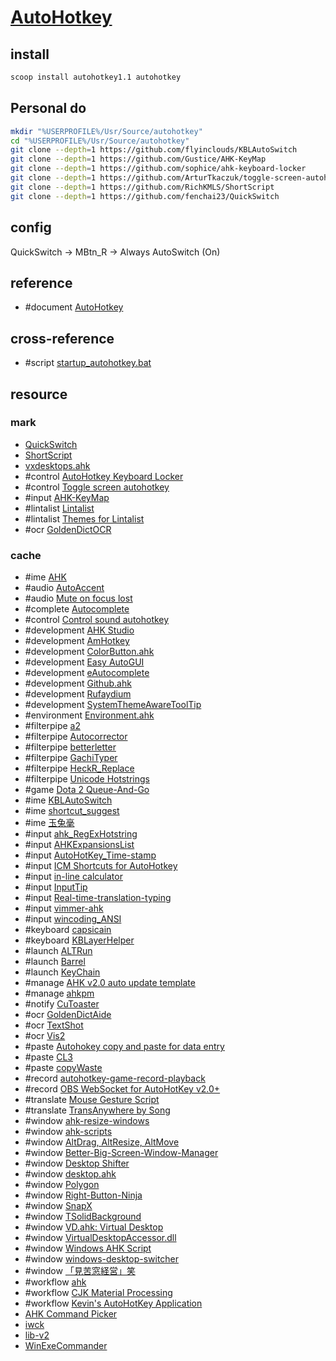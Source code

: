 # [AutoHotkey](https://github.com/AutoHotkey/AutoHotkey)

## install

```sh
scoop install autohotkey1.1 autohotkey
```

## Personal do

```sh
mkdir "%USERPROFILE%/Usr/Source/autohotkey"
cd "%USERPROFILE%/Usr/Source/autohotkey"
git clone --depth=1 https://github.com/flyinclouds/KBLAutoSwitch
git clone --depth=1 https://github.com/Gustice/AHK-KeyMap
git clone --depth=1 https://github.com/sophice/ahk-keyboard-locker
git clone --depth=1 https://github.com/ArturTkaczuk/toggle-screen-autohotkey
git clone --depth=1 https://github.com/RichKMLS/ShortScript
git clone --depth=1 https://github.com/fenchai23/QuickSwitch
```

## config

QuickSwitch → MBtn_R → Always AutoSwitch (On)

## reference

- #document [AutoHotkey](https://www.autohotkey.com/docs/v2/)

## cross-reference

- #script [startup_autohotkey.bat](https://github.com/scillidan/Shell/blob/main/_windows/Other/startup_autohotkey.bat)

## resource

### mark

- [QuickSwitch](https://github.com/fenchai23/QuickSwitch)
- [ShortScript](https://github.com/RichKMLS/ShortScript)
- [vxdesktops.ahk](https://github.com/cpbotha/vxdesktops.ahk)
- #control [AutoHotkey Keyboard Locker](https://github.com/sophice/ahk-keyboard-locker)
- #control [Toggle screen autohotkey](https://github.com/ArturTkaczuk/toggle-screen-autohotkey)
- #input [AHK-KeyMap](https://github.com/Gustice/AHK-KeyMap)
- #lintalist [Lintalist](https://github.com/lintalist/lintalist)
- #lintalist [Themes for Lintalist](https://github.com/lintalist/lintalist-themes)
- #ocr [GoldenDictOCR](https://github.com/VimWei/GoldenDictOCR)

### cache

- #ime [AHK](https://github.com/ouweiya/AHK)
- #audio [AutoAccent](https://github.com/hamurlik/AutoAccent)
- #audio [Mute on focus lost](https://github.com/TomiBelan/mute-on-focus-lost)
- #complete [Autocomplete](https://github.com/Uberi/Autocomplete)
- #control [Control sound autohotkey](https://github.com/ArturTkaczuk/control-sound-autohotkey)
- #development [AHK Studio](https://maestrith.com/ahk-studio)
- #development [AmHotkey](https://github.com/chjfth/AmHotkey)
- #development [ColorButton.ahk](https://github.com/nperovic/ColorButton.ahk)
- #development [Easy AutoGUI](https://github.com/samfisherirl/Easy-Auto-GUI-for-AHK-v2)
- #development [eAutocomplete](https://github.com/A-AhkUser/eAutocomplete)
- #development [Github.ahk](https://github.com/samfisherirl/Github.ahk-API-for-AHKv2)
- #development [Rufaydium](https://github.com/Xeo786/Rufaydium-Webdriver)
- #development [SystemThemeAwareToolTip](https://github.com/nperovic/SystemThemeAwareToolTip)
- #environment [Environment.ahk](https://github.com/iseahound/Environment.ahk)
- #filterpipe [a2](https://github.com/ewerybody/a2)
- #filterpipe [Autocorrector](https://github.com/joshuar/autocorrector)
- #filterpipe [betterletter](https://github.com/alexpovel/betterletter)
- #filterpipe [GachiTyper](https://github.com/cringenuity/GachiTyper)
- #filterpipe [HeckR_Replace](https://github.com/Heck-R/HeckR_Replace)
- #filterpipe [Unicode Hotstrings](https://github.com/dspinellis/unicode-hotstrings)
- #game [Dota 2 Queue-And-Go](https://github.com/etofok/Dota-2-Queue-and-Go)
- #ime [KBLAutoSwitch](https://github.com/flyinclouds/KBLAutoSwitch)
- #ime [shortcut_suggest](https://github.com/sgriffin53/shortcut_suggest)
- #ime [玉兔毫](https://github.com/amorphobia/rabbit)
- #input [ahk_RegExHotstring](https://github.com/8LWXpg/RegExHotstring)
- #input [AHKExpansionsList](https://github.com/GavinPen/AHKExpansionsList)
- #input [AutoHotKey_Time-stamp](https://github.com/elnao/AutoHotKey_Time-stamp)
- #input [ICM Shortcuts for AutoHotkey](https://github.com/ayeseeem/ICM-shortcuts)
- #input [in-line calculator](https://github.com/davebrny/in-line-calculator)
- #input [InputTip](https://github.com/abgox/InputTip)
- #input [Real-time-translation-typing](https://github.com/sxzxs/Real-time-translation-typing)
- #input [vimmer-ahk](https://github.com/koirand/vimmer-ahk)
- #input [wincoding_ANSI](https://github.com/su-pull/wincoding)
- #keyboard [capsicain](https://github.com/cajhin/capsicain)
- #keyboard [KBLayerHelper](https://github.com/RaphCoder13/KBLayerHelper)
- #launch [ALTRun](https://github.com/zhugecaomao/ALTRun)
- #launch [Barrel](https://github.com/phantomdiorama/barrel)
- #launch [KeyChain](https://github.com/JaredCH/KeyChain)
- #manage [AHK v2.0 auto update template](https://github.com/Nigh/ahk-autoupdate-template)
- #manage [ahkpm](https://github.com/joshuacc/ahkpm)
- #notify [CuToaster](https://github.com/cy-gh/CuToaster)
- #ocr [GoldenDictAide](https://github.com/debugfan/GoldenDictAide)
- #ocr [TextShot](https://github.com/ianzhao05/textshot)
- #ocr [Vis2](https://github.com/iseahound/Vis2)
- #paste [Autohokey copy and paste for data entry](https://github.com/Tran1595/autohokey-copypaste-for-data-entry)
- #paste [CL3](https://github.com/hi5/CL3)
- #paste [copyWaste](https://github.com/MuhamKAldin/copyWaste)
- #record [autohotkey-game-record-playback](https://github.com/kostiantyn-dvornik/autohotkey-game-record-playback)
- #record [OBS WebSocket for AutoHotKey v2.0+](https://github.com/5ony/OBSWebSocketAHK)
- #translate [Mouse Gesture Script](https://github.com/ayuanx/AutoHotKey_MouseGesture)
- #translate [TransAnywhere by Song](https://github.com/verlane/trans-anywhere)
- #window [ahk-resize-windows](https://github.com/IsacEkeroth/ahk-resize-windows)
- #window [ahk-scripts](https://github.com/basghar/ahk-scripts)
- #window [AltDrag, AltResize, AltMove](https://github.com/andreapizzigoni/altdrag_ahk)
- #window [Better-Big-Screen-Window-Manager](https://github.com/indigofairyx/Better-Big-Screen-Window-Manager)
- #window [Desktop Shifter](https://github.com/capitanbarbosa/Active-Desktop_Shifter)
- #window [desktop.ahk](https://github.com/TheCrether/ahkscripts#desktopahk)
- #window [Polygon](https://github.com/thesobercoder/polygon)
- #window [Right-Button-Ninja](https://github.com/hansenwangvip/right-button-ninja)
- #window [SnapX](https://github.com/benallred/SnapX)
- #window [TSolidBackground](https://github.com/Onurtag/TSolidBackground)
- #window [VD.ahk: Virtual Desktop](https://github.com/FuPeiJiang/VD.ahk)
- #window [VirtualDesktopAccessor.dll](https://github.com/Ciantic/VirtualDesktopAccessor)
- #window [Windows AHK Script](https://github.com/arlbibek/windows-ahk)
- #window [windows-desktop-switcher](https://github.com/pmb6tz/windows-desktop-switcher)
- #window [「見苦窓経営」笑](https://github.com/imawizard/MiguruWM)
- #workflow [ahk](https://github.com/Tomshiii/ahk)
- #workflow [CJK Material Processing](https://github.com/ahlisbon/CJKmaterialProcessing)
- #workflow [Kevin's AutoHotKey Application](https://github.com/KevinHJoe/Auto-App)
- [AHK Command Picker](https://github.com/deadlydog/AHKCommandPicker)
- [iwck](https://github.com/Nigh/I-wanna-clean-keyboard)
- [lib-v2](https://github.com/Axlefublr/lib-v2)
- [WinExeCommander](https://github.com/XMCQCX/WinExeCommander)
